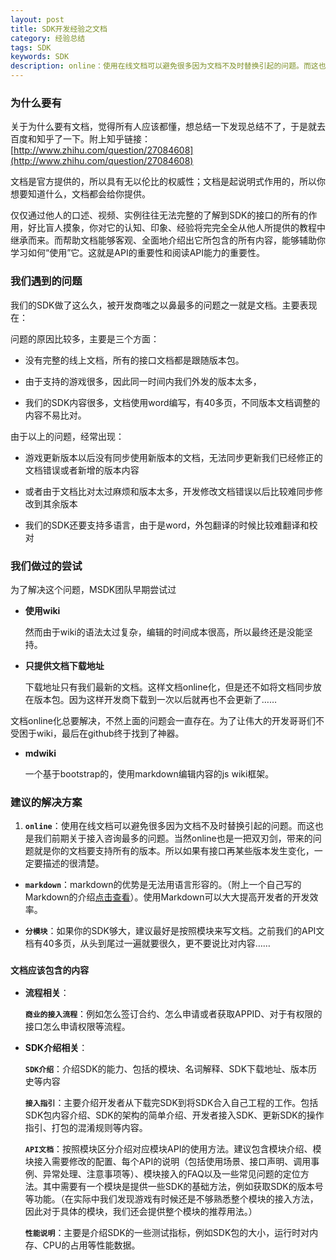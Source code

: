 ```yaml
---
layout: post
title: SDK开发经验之文档
category: 经验总结
tags: SDK
keywords: SDK
description: online：使用在线文档可以避免很多因为文档不及时替换引起的问题。而这也是我们前期关于接入咨询最多的问题。当然online也是一把双刃剑，带来的问题就是你的文档要支持所有的版本。所以如果有接口再某些版本发生变化，一定要描述的很清楚。markdown：markdown的优势是无法用语言形容的。使用Markdown可以大大提高开发者的开发效率。分模块：如果你的SDK够大，建议最好是按照模块来写文档。之前我们的API文档有40多页，从头到尾过一遍就要很久，更不要说比对内容……
---
```


### 为什么要有

关于为什么要有文档，觉得所有人应该都懂，想总结一下发现总结不了，于是就去百度和知乎了一下。附上知乎链接：[http://www.zhihu.com/question/27084608](http://www.zhihu.com/question/27084608)

文档是官方提供的，所以具有无以伦比的权威性；文档是起说明式作用的，所以你想要知道什么，文档都会给你提供。

仅仅通过他人的口述、视频、实例往往无法完整的了解到SDK的接口的所有的作用，好比盲人摸象，你对它的认知、印象、经验将完完全全从他人所提供的教程中继承而来。而帮助文档能够客观、全面地介绍出它所包含的所有内容，能够辅助你学习如何“使用”它。这就是API的重要性和阅读API能力的重要性。

### 我们遇到的问题

我们的SDK做了这么久，被开发商嗤之以鼻最多的问题之一就是文档。主要表现在：

问题的原因比较多，主要是三个方面：

- 没有完整的线上文档，所有的接口文档都是跟随版本包。

- 由于支持的游戏很多，因此同一时间内我们外发的版本太多，

- 我们的SDK内容很多，文档使用word编写，有40多页，不同版本文档调整的内容不易比对。

由于以上的问题，经常出现：

- 游戏更新版本以后没有同步使用新版本的文档，无法同步更新我们已经修正的文档错误或者新增的版本内容

- 或者由于文档比对太过麻烦和版本太多，开发修改文档错误以后比较难同步修改到其余版本

- 我们的SDK还要支持多语言，由于是word，外包翻译的时候比较难翻译和校对

### 我们做过的尝试

为了解决这个问题，MSDK团队早期尝试过

- **使用wiki**
 	
 	然而由于wiki的语法太过复杂，编辑的时间成本很高，所以最终还是没能坚持。

- **只提供文档下载地址**

	下载地址只有我们最新的文档。这样文档online化，但是还不如将文档同步放在版本包。因为这样开发商下载到一次以后就再也不会更新了……

文档online化总要解决，不然上面的问题会一直存在。为了让伟大的开发哥哥们不受困于wiki，最后在github终于找到了神器。

- **mdwiki**

	一个基于bootstrap的，使用markdown编辑内容的js wiki框架。

### 建议的解决方案

1. **`online`**：使用在线文档可以避免很多因为文档不及时替换引起的问题。而这也是我们前期关于接入咨询最多的问题。当然online也是一把双刃剑，带来的问题就是你的文档要支持所有的版本。所以如果有接口再某些版本发生变化，一定要描述的很清楚。

- **`markdown`**：markdown的优势是无法用语言形容的。（附上一个自己写的Markdown的介绍[点击查看](http://blog.bihe0832.com/markdow_intrduce.html)）。使用Markdown可以大大提高开发者的开发效率。

- **`分模块`**：如果你的SDK够大，建议最好是按照模块来写文档。之前我们的API文档有40多页，从头到尾过一遍就要很久，更不要说比对内容……

### `文档应该包含的内容`

- **流程相关**：
	
	**`商业的接入流程`**：例如怎么签订合约、怎么申请或者获取APPID、对于有权限的接口怎么申请权限等流程。

- **SDK介绍相关**：

	**`SDK介绍`**：介绍SDK的能力、包括的模块、名词解释、SDK下载地址、版本历史等内容
	
	**`接入指引`**：主要介绍开发者从下载完SDK到将SDK合入自己工程的工作。包括SDK包内容介绍、SDK的架构的简单介绍、开发者接入SDK、更新SDK的操作指引、打包的混淆规则等内容。
	
	**`API文档`**：按照模块区分介绍对应模块API的使用方法。建议包含模块介绍、模块接入需要修改的配置、每个API的说明（包括使用场景、接口声明、调用事例、异常处理、注意事项等）、模块接入的FAQ以及一些常见问题的定位方法。其中需要有一个模块是提供一些SDK的基础方法，例如获取SDK的版本号等功能。（在实际中我们发现游戏有时候还是不够熟悉整个模块的接入方法，因此对于具体的模块，我们还会提供整个模块的推荐用法。）
	
	**`性能说明`**：主要是介绍SDK的一些测试指标，例如SDK包的大小，运行时对内存、CPU的占用等性能数据。
